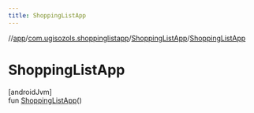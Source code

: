 ```yaml
---
title: ShoppingListApp
---
```

//[app](../../../index.html)/[com.ugisozols.shoppinglistapp](../index.html)/[ShoppingListApp](index.html)/[ShoppingListApp](-shopping-list-app.html)



# ShoppingListApp



[androidJvm]\
fun [ShoppingListApp](-shopping-list-app.html)()




